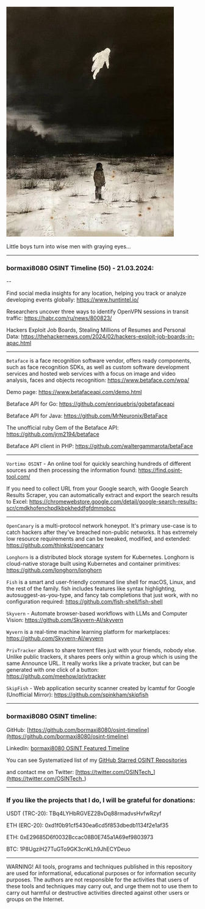 ![alt text](img/50.jpg)

Little boys turn into wise men with graying eyes...

----
### bormaxi8080 OSINT Timeline (50) - 21.03.2024:

--

Find social media insights for any location, helping you track or analyze developing events globally: https://www.huntintel.io/

Researchers uncover three ways to identify OpenVPN sessions in transit traffic: https://habr.com/ru/news/800823/

Hackers Exploit Job Boards, Stealing Millions of Resumes and Personal Data: https://thehackernews.com/2024/02/hackers-exploit-job-boards-in-apac.html

----

```Betaface``` is a face recognition software vendor, offers ready components, such as face recognition SDKs, as well as custom software development services and hosted web services with a focus on image and video analysis, faces and objects recognition: https://www.betaface.com/wpa/

Demo page: https://www.betafaceapi.com/demo.html

Betaface API for Go: https://github.com/enriquebris/gobetafaceapi

Betaface API for Java: https://github.com/MrNeuronix/BetaFace

The unofficial ruby Gem of the Betaface API: https://github.com/jrm2194/betaface

Betaface API client in PHP: https://github.com/waltergammarota/betaFace

----

```Vortimo OSINT``` - An online tool for quickly searching hundreds of different sources and then processing the information found: https://find.osint-tool.com/

If you need to collect URL from your Google search, with Google Search Results Scraper, you can automatically extract and export the search results to Excel: https://chromewebstore.google.com/detail/google-search-results-scr/cmdkhofenchpdlkbpkheddfgfdmmobcc

----

```OpenCanary``` is a multi-protocol network honeypot. It's primary use-case is to catch hackers after they've breached non-public networks. It has extremely low resource requirements and can be tweaked, modified, and extended: https://github.com/thinkst/opencanary

```Longhorn``` is a distributed block storage system for Kubernetes. Longhorn is cloud-native storage built using Kubernetes and container primitives: https://github.com/longhorn/longhorn

```Fish``` is a smart and user-friendly command line shell for macOS, Linux, and the rest of the family. fish includes features like syntax highlighting, autosuggest-as-you-type, and fancy tab completions that just work, with no configuration required: https://github.com/fish-shell/fish-shell

```Skyvern``` - Automate browser-based workflows with LLMs and Computer Vision: https://github.com/Skyvern-AI/skyvern

```Wyvern``` is a real-time machine learning platform for marketplaces: https://github.com/Skyvern-AI/wyvern

```PrivTracker``` allows to share torrent files just with your friends, nobody else. Unlike public trackers, it shares peers only within a group which is using the same Announce URL. It really works like a private tracker, but can be generated with one click of a button: https://github.com/meehow/privtracker

```SkipFish``` - Web application security scanner created by lcamtuf for Google (Unofficial Mirror): https://github.com/spinkham/skipfish

----
### bormaxi8080 OSINT timeline:

GitHub: [https://github.com/bormaxi8080/osint-timeline](https://github.com/bormaxi8080/osint-timeline)

LinkedIn: [bormaxi8080 OSINT Featured Timeline](https://www.linkedin.com/in/osintech/details/featured/)

You can see Systematized list of my [GitHub Starred OSINT Repositories](https://github.com/bormaxi8080/osint-repos-list)

and contact me on Twitter: [https://twitter.com/OSINTech_](https://twitter.com/OSINTech_)

----
### If you like the projects that I do, I will be grateful for donations:

USDT (TRC-20): TBq4LYHbRGVEZ2BvDq88rmadvsHvfwRzyf

ETH (ERC-20): 0xd1f0b91cf5430ea6cd5f853dbedb1134f2e1af35

ETH: 0xE29685D6f0032Bccac08B0E745a1A69ef9803973

BTC: 1P8UgziH27TuGTo9GK3cnKLh9JhECYDeuo

----

WARNING! All tools, programs and techniques published in this repository are used for informational, educational purposes or for information security purposes. The authors are not responsible for the activities that users of these tools and techniques may carry out, and urge them not to use them to carry out harmful or destructive activities directed against other users or groups on the Internet.